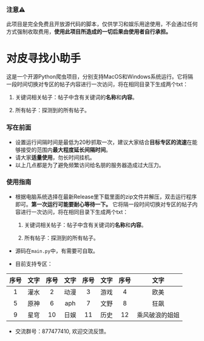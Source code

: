 ### 注意⚠️
此项目是完全免费且开放源代码的脚本，仅供学习和娱乐用途使用，不会通过任何方式强制收取费用，**使用此项目所造成的一切后果由使用者自行承担。**
# 对皮寻找小助手

这是一个开源Python爬虫项目，分别支持MacOS和Windows系统运行。它将隔一段时间切换对专区的帖子内容进行一次访问，将在相同目录下生成两个txt：

1. 关键词相关帖子：帖子中含有关键词的**名称**和**内容**。

2. 所有帖子：探测到的所有帖子。

### 写在前面

+ 设置运行间隔时间是最低为20秒抓取一次，建议大家结合**目标专区的流速**在能够接受的范围内**最大程度延长间隔时间**。
+ 请大家**适量使用**，勿长时间挂机。
+ 以上几点都是为了避免频繁访问给名朋的服务器造成过大压力。

### 使用指南

+ 根据电脑系统选择在最新Release里下载里面的zip文件并解压，双击运行程序即可。**第一次运行可能要耐心等待一下。** 它将隔一段时间切换对专区的帖子内容进行一次访问，将在相同目录下生成两个txt：

  1. 关键词相关帖子：帖子中含有关键词的**名称**和**内容**。

  2. 所有帖子：探测到的所有帖子。

+ 源码在`main.py`中，有需要可自取。

+ 目前支持专区：

| 序号 | 文字 | 序号 | 文字 | 序号 | 文字 | 序号 |      文字      |
| :--: | :--: | :--: | :--: | :--: | :--: | :--: | :------------: |
|  1   | 灌水 |  2   | 动漫 |  3   | 游戏 |  4   |      欧美      |
|  5   | 原神 |  6   | aph  |  7   | 文野 |  8   |      狂飙      |
|  9   | 星穹 |  10  | 日娱 |  11  | 历史 |  12  | 乘风破浪的姐姐 |



+ 交流群号：877477410, 欢迎交流反馈。
